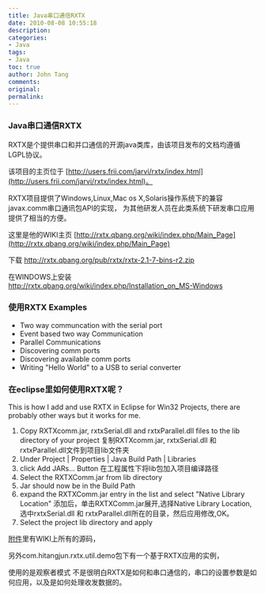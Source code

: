 ```yaml
---
title: Java串口通信RXTX
date: 2010-08-08 10:55:18
description: 
categories:
- Java
tags:
- Java
toc: true
author: John Tang
comments:
original:
permalink: 
---
```


### Java串口通信RXTX 
RXTX是个提供串口和并口通信的开源java类库，由该项目发布的文档均遵循LGPL协议。

该项目的主页位于 [http://users.frii.com/jarvi/rxtx/index.html](http://users.frii.com/jarvi/rxtx/index.html)。 　　

RXTX项目提供了Windows,Linux,Mac os X,Solaris操作系统下的兼容javax.comm串口通讯包API的实现，
为其他研发人员在此类系统下研发串口应用提供了相当的方便。 

这里是他的WIKI主页 [http://rxtx.qbang.org/wiki/index.php/Main_Page](http://rxtx.qbang.org/wiki/index.php/Main_Page) 

下载 [http://rxtx.qbang.org/pub/rxtx/rxtx-2.1-7-bins-r2.zip ](http://rxtx.qbang.org/pub/rxtx/rxtx-2.1-7-bins-r2.zip )

在WINDOWS上安装 [http://rxtx.qbang.org/wiki/index.php/Installation_on_MS-Windows ](http://rxtx.qbang.org/wiki/index.php/Installation_on_MS-Windows )

### 使用RXTX Examples 


- Two way communcation with the serial port 
- Event based two way Communication 
- Parallel Communications 
- Discovering comm ports 
- Discovering available comm ports 
- Writing "Hello World" to a USB to serial converter 


### 在eclipse里如何使用RXTX呢？ 

This is how I add and use RXTX in Eclipse for Win32 Projects, there are probably other ways but it works for me. 

1. Copy RXTXcomm.jar, rxtxSerial.dll and rxtxParallel.dll files to the lib directory of your project 复制RXTXcomm.jar, rxtxSerial.dll 和 rxtxParallel.dll文件到项目lib文件夹 
2. Under Project | Properties | Java Build Path | Libraries 
3. click Add JARs... Button 在工程属性下将lib包加入项目编译路径 
4. Select the RXTXComm.jar from lib directory 
5. Jar should now be in the Build Path 
6. expand the RXTXComm.jar entry in the list and select "Native Library Location" 添加后，单击RXTXComm.jar展开,选择Native Library Location,选中rxtxSerial.dll 和 rxtxParallel.dll所在的目录，然后应用修改,OK。 
7.  Select the project lib directory and apply

[附件](http://d.download.csdn.net/down/2605644/tangjunchf)里有WIKI上所有的源码，

另外com.hitangjun.rxtx.util.demo包下有一个基于RXTX应用的实例，

使用的是观察者模式 不是很明白RXTX是如何和串口通信的，串口的设置参数是如何应用，以及是如何处理收发数据的。
